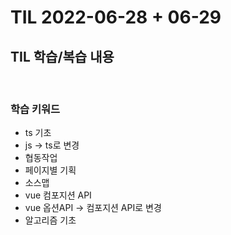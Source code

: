 # TIL 2022-06-28 + 06-29

## TIL 학습/복습 내용

<br>

### 학습 키워드

- ts 기초
- js -> ts로 변경
- 협동작업
- 페이지별 기획
- 소스맵
- vue 컴포지션 API
- vue 옵션API -> 컴포지션 API로 변경
- 알고리즘 기초
